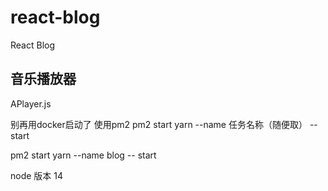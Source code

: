 # react-blog

React Blog

## 音乐播放器

APlayer.js


别再用docker启动了
使用pm2
pm2 start yarn --name 任务名称（随便取） -- start

pm2 start yarn --name blog -- start


node 版本 14
